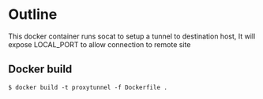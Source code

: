 # Outline
This docker container runs socat to setup a tunnel to destination host,
It will expose LOCAL_PORT to allow connection to remote site

## Docker build
```
$ docker build -t proxytunnel -f Dockerfile .
```
